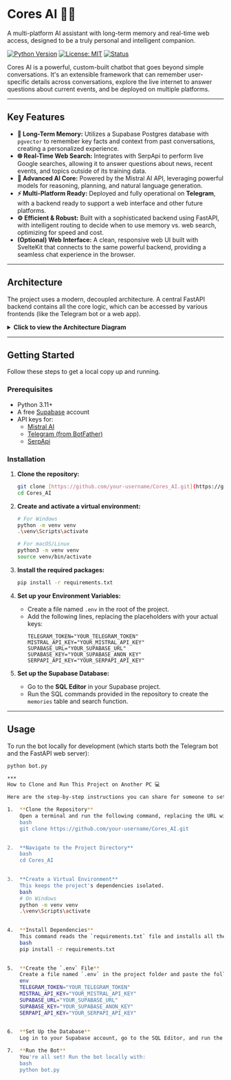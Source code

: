# Cores AI 🧠✨

A multi-platform AI assistant with long-term memory and real-time web access, designed to be a truly personal and intelligent companion.

[![Python Version](https://img.shields.io/badge/Python-3.11+-blue.svg)](https://www.python.org/)
[![License: MIT](https://img.shields.io/badge/License-MIT-yellow.svg)](https://opensource.org/licenses/MIT)
[![Status](https://img.shields.io/badge/status-active-success.svg)]()



Cores AI is a powerful, custom-built chatbot that goes beyond simple conversations. It's an extensible framework that can remember user-specific details across conversations, explore the live internet to answer questions about current events, and be deployed on multiple platforms.

---

## Key Features

* **🧠 Long-Term Memory:** Utilizes a Supabase Postgres database with `pgvector` to remember key facts and context from past conversations, creating a personalized experience.
* **🌐 Real-Time Web Search:** Integrates with SerpApi to perform live Google searches, allowing it to answer questions about news, recent events, and topics outside of its training data.
* **🤖 Advanced AI Core:** Powered by the Mistral AI API, leveraging powerful models for reasoning, planning, and natural language generation.
* **⚡ Multi-Platform Ready:** Deployed and fully operational on **Telegram**, with a backend ready to support a web interface and other future platforms.
* **⚙️ Efficient & Robust:** Built with a sophisticated backend using FastAPI, with intelligent routing to decide when to use memory vs. web search, optimizing for speed and cost.
* **(Optional) Web Interface:** A clean, responsive web UI built with SvelteKit that connects to the same powerful backend, providing a seamless chat experience in the browser.

---

## Architecture

The project uses a modern, decoupled architecture. A central FastAPI backend contains all the core logic, which can be accessed by various frontends (like the Telegram bot or a web app).

<details>
  <summary><strong>Click to view the Architecture Diagram</strong></summary>

  

  * **Frontends (Telegram/Web):** Send user messages to the backend.
  * **Backend (FastAPI on Render):** The central brain. It receives messages, processes them through the core logic, and sends back a response.
  * **Core Logic:**
      1.  **Memory (Supabase):** Searches the vector database for relevant past conversations.
      2.  **Tools (SerpApi):** Can perform a web search if needed.
      3.  **AI (Mistral):** Takes the user's message plus any context from memory or web search to generate the final, intelligent response.

</details>

---

## Getting Started

Follow these steps to get a local copy up and running.

### Prerequisites

* Python 3.11+
* A free [Supabase](https://supabase.com) account
* API keys for:
    * [Mistral AI](https://console.mistral.ai/)
    * [Telegram (from BotFather)](https://core.telegram.org/bots#6-botfather)
    * [SerpApi](https://serpapi.com/)

### Installation

1.  **Clone the repository:**
    ```bash
    git clone [https://github.com/your-username/Cores_AI.git](https://github.com/your-username/Cores_AI.git)
    cd Cores_AI
    ```

2.  **Create and activate a virtual environment:**
    ```bash
    # For Windows
    python -m venv venv
    .\venv\Scripts\activate

    # For macOS/Linux
    python3 -m venv venv
    source venv/bin/activate
    ```

3.  **Install the required packages:**
    ```bash
    pip install -r requirements.txt
    ```

4.  **Set up your Environment Variables:**
    * Create a file named `.env` in the root of the project.
    * Add the following lines, replacing the placeholders with your actual keys:
        ```env
        TELEGRAM_TOKEN="YOUR_TELEGRAM_TOKEN"
        MISTRAL_API_KEY="YOUR_MISTRAL_API_KEY"
        SUPABASE_URL="YOUR_SUPABASE_URL"
        SUPABASE_KEY="YOUR_SUPABASE_ANON_KEY"
        SERPAPI_API_KEY="YOUR_SERPAPI_API_KEY"
        ```

5.  **Set up the Supabase Database:**
    * Go to the **SQL Editor** in your Supabase project.
    * Run the SQL commands provided in the repository to create the `memories` table and search function.

---

## Usage

To run the bot locally for development (which starts both the Telegram bot and the FastAPI web server):
```bash
python bot.py

***
How to Clone and Run This Project on Another PC 💻

Here are the step-by-step instructions you can share for someone to set up and run your project from GitHub.

1.  **Clone the Repository**
    Open a terminal and run the following command, replacing the URL with your repository's URL.
    bash
    git clone https://github.com/your-username/Cores_AI.git
    

2.  **Navigate to the Project Directory**
    bash
    cd Cores_AI
    

3.  **Create a Virtual Environment**
    This keeps the project's dependencies isolated.
    bash
    # On Windows
    python -m venv venv
    .\venv\Scripts\activate
    

4.  **Install Dependencies**
    This command reads the `requirements.txt` file and installs all the necessary Python libraries.
    bash
    pip install -r requirements.txt
    

5.  **Create the `.env` File**
    Create a file named `.env` in the project folder and paste the following, filling in your own secret API keys.
    env
    TELEGRAM_TOKEN="YOUR_TELEGRAM_TOKEN"
    MISTRAL_API_KEY="YOUR_MISTRAL_API_KEY"
    SUPABASE_URL="YOUR_SUPABASE_URL"
    SUPABASE_KEY="YOUR_SUPABASE_ANON_KEY"
    SERPAPI_API_KEY="YOUR_SERPAPI_API_KEY"
    

6.  **Set Up the Database**
    Log in to your Supabase account, go to the SQL Editor, and run the SQL commands included in the `README.md` to create the `memories` table.

7.  **Run the Bot**
    You're all set! Run the bot locally with:
    bash
    python bot.py
   
